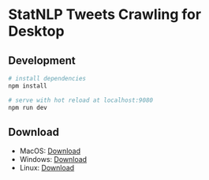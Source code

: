 # StatNLP Tweets Crawling for Desktop

## Development

``` bash
# install dependencies
npm install

# serve with hot reload at localhost:9080
npm run dev

```

## Download

- MacOS: [Download](https://raw.githubusercontent.com/sutd-statnlp/project-statnlp-desktop-crawling-tweet/master/download/TweetsCrawling-0.0.0.dmg.zip)
- Windows: [Download](https://raw.githubusercontent.com/sutd-statnlp/project-statnlp-desktop-crawling-tweet/master/download/TweetsCrawling-0.0.0.exe.zip)
- Linux: [Download](https://raw.githubusercontent.com/sutd-statnlp/project-statnlp-desktop-crawling-tweet/master/download/TweetsCrawling-0.0.0-x86_64.zip)